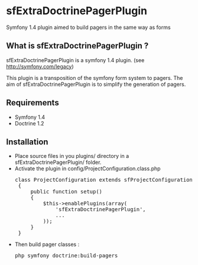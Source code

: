 sfExtraDoctrinePagerPlugin
======

Symfony 1.4 plugin aimed to build pagers in the same way as forms

What is sfExtraDoctrinePagerPlugin ?
------------------------------------

sfExtraDoctrinePagerPlugin is a symfony 1.4 plugin. (see http://symfony.com/legacy)

This plugin is a transposition of the symfony form system to pagers. The aim of sfExtraDoctrinePagerPlugin is
to simplify the generation of pagers.

Requirements
------------

 * Symfony 1.4
 * Doctrine 1.2

Installation
------------

 * Place source files in you plugins/ directory in a sfExtraDoctrinePagerPlugin/ folder.
 * Activate the plugin in config/ProjectConfiguration.class.php
   <pre>class ProjectConfiguration extends sfProjectConfiguration
	{
		public function setup()
		{
			$this->enablePlugins(array(
				'sfExtraDoctrinePagerPlugin', 
				...
			));
		}
	}</pre>
 * Then build pager classes :
	<pre>php symfony doctrine:build-pagers</pre>
